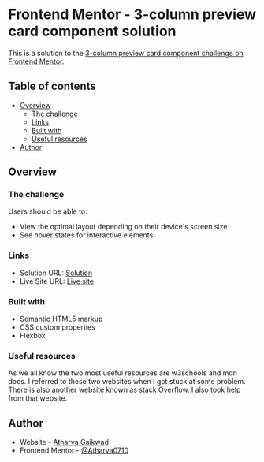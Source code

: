# Frontend Mentor - 3-column preview card component solution

This is a solution to the [3-column preview card component challenge on Frontend Mentor](https://www.frontendmentor.io/challenges/3column-preview-card-component-pH92eAR2-).

## Table of contents

- [Overview](#overview)
  - [The challenge](#the-challenge)
  - [Links](#links)
  - [Built with](#built-with)
  - [Useful resources](#useful-resources)
- [Author](#author)


## Overview

### The challenge

Users should be able to:

- View the optimal layout depending on their device's screen size
- See hover states for interactive elements

### Links

- Solution URL: [Solution](https://www.frontendmentor.io/solutions/solution-using-pure-html-and-css-QDC1-x2xPm)
- Live Site URL: [Live site](https://atharva-0710.github.io/3-Column-Preview-Card/)


### Built with

- Semantic HTML5 markup
- CSS custom properties
- Flexbox


### Useful resources

As we all know the two most useful resources are w3schools and mdn docs. I referred to these two websites when I got stuck at some problem. There is also another website known as stack Overflow. I also took help from that website.


## Author

- Website - [Atharva Gaikwad](https://github.com/Atharva-0710/)
- Frontend Mentor - [@Atharva0710](https://www.frontendmentor.io/profile/Atharva-0710)


